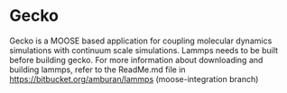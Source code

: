 Gecko
=====

Gecko is a MOOSE based application for coupling molecular dynamics simulations with continuum scale simulations. 
Lammps needs to be built before building gecko. For more information about downloading and building lammps, refer to the ReadMe.md file in https://bitbucket.org/amburan/lammps (moose-integration branch)
